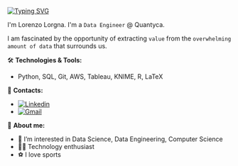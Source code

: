 [![Typing SVG](https://readme-typing-svg.demolab.com?font=Montserrat&duration=4000&pause=100&color=000000&vCenter=true&width=435&lines=Hello%2C+I'm+Lorenzlorg)](https://git.io/typing-svg)

I'm Lorenzo Lorgna. I'm a `Data Engineer` @ Quantyca.

I am fascinated by the opportunity of extracting `value` from the `overwhelming amount of data` that surrounds us.

<!-- :mortar_board: **Education:** -->
<!-- - Master of Data Science at `Università degli Studi di Milano-Bicocca` -->
<!-- - Bachelor of Computer Science at `Università degli Studi di Milano-Bicocca` -->

🛠️ **Technologies & Tools:**  
- Python, SQL, Git, AWS, Tableau, KNIME, R, LaTeX

:loudspeaker: **Contacts:**
- [![Linkedin](https://img.shields.io/badge/LinkedIn-0077B5?style=flat&logo=linkedin&logoColor=white)](https://www.linkedin.com/in/lorenzo-lorgna/)
- [![Gmail](https://img.shields.io/badge/Gmail-D14836?style=flat&logo=gmail&logoColor=white)](mailto:lorenzlorg@gmail.com)
  
:boy: **About me:**
- 👀 I’m interested in Data Science, Data Engineering, Computer Science
- 👨‍💻 Technology enthusiast
- ⚽️ I love sports
